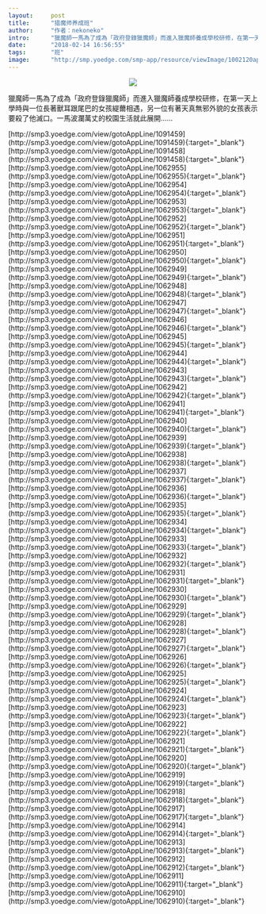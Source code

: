 ```yaml
---
layout:     post
title:      "猎魔师养成班"
author:     "作者：nekoneko"
intro:      "獵魔師一馬為了成為「政府登錄獵魔師」而進入獵魔師養成學校研修，在第一天上學時與一位長著獸耳跟尾巴的女孩緹薾相遇，另一位有著天真無邪外貌的女孩表示要殺了他滅口。一馬波瀾萬丈的校園生活就此展開……"
date:       "2018-02-14 16:56:55"
tags:       "班"
image:      "http://smp.yoedge.com/smp-app/resource/viewImage/1002120appline.png"
---
```

<div style="text-align: center">
<p><img src="http://smp.yoedge.com/smp-app/resource/viewImage/1002120appline.png"/></p>
</div>
<p class="post-meta">
<span>獵魔師一馬為了成為「政府登錄獵魔師」而進入獵魔師養成學校研修，在第一天上學時與一位長著獸耳跟尾巴的女孩緹薾相遇，另一位有著天真無邪外貌的女孩表示要殺了他滅口。一馬波瀾萬丈的校園生活就此展開……</span>
</p>
[http://smp3.yoedge.com/view/gotoAppLine/1091459](http://smp3.yoedge.com/view/gotoAppLine/1091459){:target="_blank"}
[http://smp3.yoedge.com/view/gotoAppLine/1091458](http://smp3.yoedge.com/view/gotoAppLine/1091458){:target="_blank"}
[http://smp3.yoedge.com/view/gotoAppLine/1062955](http://smp3.yoedge.com/view/gotoAppLine/1062955){:target="_blank"}
[http://smp3.yoedge.com/view/gotoAppLine/1062954](http://smp3.yoedge.com/view/gotoAppLine/1062954){:target="_blank"}
[http://smp3.yoedge.com/view/gotoAppLine/1062953](http://smp3.yoedge.com/view/gotoAppLine/1062953){:target="_blank"}
[http://smp3.yoedge.com/view/gotoAppLine/1062952](http://smp3.yoedge.com/view/gotoAppLine/1062952){:target="_blank"}
[http://smp3.yoedge.com/view/gotoAppLine/1062951](http://smp3.yoedge.com/view/gotoAppLine/1062951){:target="_blank"}
[http://smp3.yoedge.com/view/gotoAppLine/1062950](http://smp3.yoedge.com/view/gotoAppLine/1062950){:target="_blank"}
[http://smp3.yoedge.com/view/gotoAppLine/1062949](http://smp3.yoedge.com/view/gotoAppLine/1062949){:target="_blank"}
[http://smp3.yoedge.com/view/gotoAppLine/1062948](http://smp3.yoedge.com/view/gotoAppLine/1062948){:target="_blank"}
[http://smp3.yoedge.com/view/gotoAppLine/1062947](http://smp3.yoedge.com/view/gotoAppLine/1062947){:target="_blank"}
[http://smp3.yoedge.com/view/gotoAppLine/1062946](http://smp3.yoedge.com/view/gotoAppLine/1062946){:target="_blank"}
[http://smp3.yoedge.com/view/gotoAppLine/1062945](http://smp3.yoedge.com/view/gotoAppLine/1062945){:target="_blank"}
[http://smp3.yoedge.com/view/gotoAppLine/1062944](http://smp3.yoedge.com/view/gotoAppLine/1062944){:target="_blank"}
[http://smp3.yoedge.com/view/gotoAppLine/1062943](http://smp3.yoedge.com/view/gotoAppLine/1062943){:target="_blank"}
[http://smp3.yoedge.com/view/gotoAppLine/1062942](http://smp3.yoedge.com/view/gotoAppLine/1062942){:target="_blank"}
[http://smp3.yoedge.com/view/gotoAppLine/1062941](http://smp3.yoedge.com/view/gotoAppLine/1062941){:target="_blank"}
[http://smp3.yoedge.com/view/gotoAppLine/1062940](http://smp3.yoedge.com/view/gotoAppLine/1062940){:target="_blank"}
[http://smp3.yoedge.com/view/gotoAppLine/1062939](http://smp3.yoedge.com/view/gotoAppLine/1062939){:target="_blank"}
[http://smp3.yoedge.com/view/gotoAppLine/1062938](http://smp3.yoedge.com/view/gotoAppLine/1062938){:target="_blank"}
[http://smp3.yoedge.com/view/gotoAppLine/1062937](http://smp3.yoedge.com/view/gotoAppLine/1062937){:target="_blank"}
[http://smp3.yoedge.com/view/gotoAppLine/1062936](http://smp3.yoedge.com/view/gotoAppLine/1062936){:target="_blank"}
[http://smp3.yoedge.com/view/gotoAppLine/1062935](http://smp3.yoedge.com/view/gotoAppLine/1062935){:target="_blank"}
[http://smp3.yoedge.com/view/gotoAppLine/1062934](http://smp3.yoedge.com/view/gotoAppLine/1062934){:target="_blank"}
[http://smp3.yoedge.com/view/gotoAppLine/1062933](http://smp3.yoedge.com/view/gotoAppLine/1062933){:target="_blank"}
[http://smp3.yoedge.com/view/gotoAppLine/1062932](http://smp3.yoedge.com/view/gotoAppLine/1062932){:target="_blank"}
[http://smp3.yoedge.com/view/gotoAppLine/1062931](http://smp3.yoedge.com/view/gotoAppLine/1062931){:target="_blank"}
[http://smp3.yoedge.com/view/gotoAppLine/1062930](http://smp3.yoedge.com/view/gotoAppLine/1062930){:target="_blank"}
[http://smp3.yoedge.com/view/gotoAppLine/1062929](http://smp3.yoedge.com/view/gotoAppLine/1062929){:target="_blank"}
[http://smp3.yoedge.com/view/gotoAppLine/1062928](http://smp3.yoedge.com/view/gotoAppLine/1062928){:target="_blank"}
[http://smp3.yoedge.com/view/gotoAppLine/1062927](http://smp3.yoedge.com/view/gotoAppLine/1062927){:target="_blank"}
[http://smp3.yoedge.com/view/gotoAppLine/1062926](http://smp3.yoedge.com/view/gotoAppLine/1062926){:target="_blank"}
[http://smp3.yoedge.com/view/gotoAppLine/1062925](http://smp3.yoedge.com/view/gotoAppLine/1062925){:target="_blank"}
[http://smp3.yoedge.com/view/gotoAppLine/1062924](http://smp3.yoedge.com/view/gotoAppLine/1062924){:target="_blank"}
[http://smp3.yoedge.com/view/gotoAppLine/1062923](http://smp3.yoedge.com/view/gotoAppLine/1062923){:target="_blank"}
[http://smp3.yoedge.com/view/gotoAppLine/1062922](http://smp3.yoedge.com/view/gotoAppLine/1062922){:target="_blank"}
[http://smp3.yoedge.com/view/gotoAppLine/1062921](http://smp3.yoedge.com/view/gotoAppLine/1062921){:target="_blank"}
[http://smp3.yoedge.com/view/gotoAppLine/1062920](http://smp3.yoedge.com/view/gotoAppLine/1062920){:target="_blank"}
[http://smp3.yoedge.com/view/gotoAppLine/1062919](http://smp3.yoedge.com/view/gotoAppLine/1062919){:target="_blank"}
[http://smp3.yoedge.com/view/gotoAppLine/1062918](http://smp3.yoedge.com/view/gotoAppLine/1062918){:target="_blank"}
[http://smp3.yoedge.com/view/gotoAppLine/1062917](http://smp3.yoedge.com/view/gotoAppLine/1062917){:target="_blank"}
[http://smp3.yoedge.com/view/gotoAppLine/1062914](http://smp3.yoedge.com/view/gotoAppLine/1062914){:target="_blank"}
[http://smp3.yoedge.com/view/gotoAppLine/1062913](http://smp3.yoedge.com/view/gotoAppLine/1062913){:target="_blank"}
[http://smp3.yoedge.com/view/gotoAppLine/1062912](http://smp3.yoedge.com/view/gotoAppLine/1062912){:target="_blank"}
[http://smp3.yoedge.com/view/gotoAppLine/1062911](http://smp3.yoedge.com/view/gotoAppLine/1062911){:target="_blank"}
[http://smp3.yoedge.com/view/gotoAppLine/1062910](http://smp3.yoedge.com/view/gotoAppLine/1062910){:target="_blank"}


